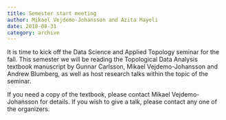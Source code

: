 ```yaml
---
title: Semester start meeting
author: Mikael Vejdemo-Johansson and Azita Mayeli
date: 2018-08-31
category: archive
---
```


It is time to kick off the Data Science and Applied Topology seminar for the fall.
This semester we will be reading the Topological Data Analysis textbook manuscript by Gunnar Carlsson, Mikael Vejdemo-Johansson and Andrew Blumberg, as well as host research talks within the topic of the seminar.

If you need a copy of the textbook, please contact Mikael Vejdemo-Johansson for details.
If you wish to give a talk, please contact any one of the organizers.
